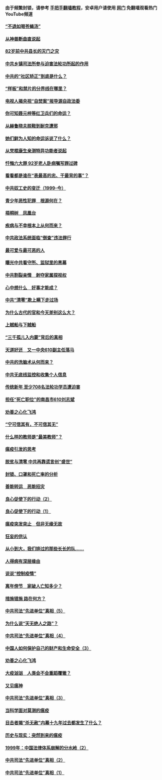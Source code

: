 #### 由于频繁封锁，请参考 [手把手翻墙教程](https://github.com/gfw-breaker/guides/wiki/)，安卓用户请使用 [网门](https://github.com/gfw-breaker/nogfw/blob/master/dl.md?t=04150601) 免翻墙观看热门YouTube频道 

#### [“不退如喝苍蝇汤”](../pages/19/423287.md?t=04150601) 

#### [从神兽断曲直说起](../pages/19/423201.md?t=04150601) 

#### [82岁前中共县长的灭门之灾](../pages/19/423055.md?t=04150601) 

#### [中共乡镇司法所参与迫害法轮功所起的作用](../pages/19/423064.md?t=04150601) 

#### [中共的“社区矫正”到底是什么？](../pages/19/422870.md?t=04150601) 

#### [“样板”和禁片的分界线在哪里？](../pages/19/422704.md?t=04150601) 

#### [电视人揭央视“自焚案”报导源自政法委](../pages/19/422770.md?t=04150601) 

#### [你可知聂元梓等红卫兵们的命运？](../pages/19/422848.md?t=04150601) 

#### [从赫鲁晓夫脱鞋到耐克遭邪](../pages/19/422826.md?t=04150601) 

#### [她们鲜为人知的命运诉说了什么？](../pages/19/422754.md?t=04150601) 

#### [从党棍康生亲测特异功能者说起](../pages/19/422657.md?t=04150601) 

#### [忏悔六大罪 92岁老人卧病嘱写罪过碑](../pages/19/422750.md?t=04150601) 

#### [看看都是谁在“表最高的忠、干最背的事”？](../pages/19/422703.md?t=04150601) 

#### [中共奴工史的变迁（1999-今）](../pages/19/422656.md?t=04150601) 

#### [青少年恶性犯罪　根源何在？](../pages/19/422449.md?t=04150601) 

#### [梧桐树　凤凰台](../pages/19/422442.md?t=04150601) 

#### [疾病与不幸根本上从何而来？](../pages/19/422438.md?t=04150601) 

#### [中共政法系统面临“倒查”违法罪行](../pages/19/422497.md?t=04150601) 

#### [最可爱与最可恶的人](../pages/19/422448.md?t=04150601) 

#### [曝光中共看守所、监狱里的黑幕](../pages/19/422390.md?t=04150601) 

#### [中共割裂亲情　剥夺家属探视权](../pages/19/422364.md?t=04150601) 

#### [心中想什么　好事才能成？](../pages/19/422318.md?t=04150601) 

#### [中共“清零”欺上瞒下走过场](../pages/19/422306.md?t=04150601) 

#### [为什么古代的官和今天差别这么大？](../pages/19/422228.md?t=04150601) 

#### [上贼船与下贼船](../pages/19/422276.md?t=04150601) 

#### [“三千孤儿入内蒙”背后的真相](../pages/19/422229.md?t=04150601) 

#### [天道好还　又一中央610副主任落马](../pages/19/422155.md?t=04150601) 

#### [中共的洗脑术从何而来？](../pages/19/422154.md?t=04150601) 

#### [中共无底线监控和收集个人信息](../pages/19/422039.md?t=04150601) 

#### [传统新年 至少708名法轮功学员遭迫害](../pages/19/421946.md?t=04150601) 

#### [担任“死亡职位”的南昌市610刘志斌](../pages/19/421957.md?t=04150601) 

#### [劝善之心化飞鸿](../pages/19/421164.md?t=04150601) 

#### [“宁可信其有，不可信其无”](../pages/19/421691.md?t=04150601) 

#### [什么样的教师是“最美教师”？](../pages/19/421755.md?t=04150601) 

#### [瘟疫引发的思考](../pages/19/421594.md?t=04150601) 

#### [脱贫与清零 中共再靠谎言创“盛世”](../pages/19/421590.md?t=04150601) 

#### [封锁、口罩和死亡率的分析](../pages/19/421495.md?t=04150601) 

#### [善能转运　恶能招灾](../pages/19/421334.md?t=04150601) 

#### [良心促使下的行动（2）](../pages/19/421361.md?t=04150601) 

#### [良心促使下的行动（1）](../pages/19/421302.md?t=04150601) 

#### [瘟疫突发突止　但非无缘无故](../pages/19/421281.md?t=04150601) 

#### [狂妄的供认](../pages/19/421199.md?t=04150601) 

#### [从小到大，我们排过的那些长长的队……](../pages/19/421243.md?t=04150601) 

#### [人得病有深层缘由](../pages/19/420864.md?t=04150601) 

#### [说说“控制疫情”](../pages/19/420831.md?t=04150601) 

#### [离年傍节　家破人亡知多少？](../pages/19/420563.md?t=04150601) 

#### [措施错施  路在何方？](../pages/19/420076.md?t=04150601) 

#### [中共司法“先进单位”真相（5）](../pages/19/419453.md?t=04150601) 

#### [为什么说“天无绝人之路”？](../pages/19/419618.md?t=04150601) 

#### [中共司法“先进单位”真相（4）](../pages/19/419452.md?t=04150601) 

#### [中国人如何保护自己的财产和生命安全（3）](../pages/19/419405.md?t=04150601) 

#### [劝善之心化飞鸿](../pages/19/418758.md?t=04150601) 

#### [大疫汹汹　人类会不会重蹈覆辙？](../pages/19/419691.md?t=04150601) 

#### [又见瘟神](../pages/19/419225.md?t=04150601) 

#### [中共司法“先进单位”真相（3）](../pages/19/419451.md?t=04150601) 

#### [当科学面对莫测的瘟疫](../pages/19/419625.md?t=04150601) 

#### [目击者揭“杀无赦”内幕十九年过去都发生了什么？](../pages/19/419617.md?t=04150601) 

#### [历史与现实：突然到来的瘟疫](../pages/19/419619.md?t=04150601) 

#### [1999年：中国法律体系崩解的分水岭（2）](../pages/19/419455.md?t=04150601) 

#### [中共司法“先进单位”真相（2）](../pages/19/419450.md?t=04150601) 

#### [中共司法“先进单位”真相（1）](../pages/19/419449.md?t=04150601) 

